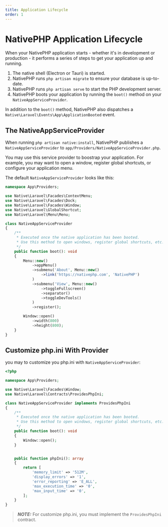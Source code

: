 ```yaml
---
title: Application Lifecycle
order: 1
---
```


# NativePHP Application Lifecycle

When your NativePHP application starts - whether it's in development or production - it performs a series of steps to get your application up and running.

1. The native shell (Electron or Tauri) is started.
2. NativePHP runs `php artisan migrate` to ensure your database is up-to-date.
3. NativePHP runs `php artisan serve` to start the PHP development server.
4. NativePHP boots your application by running the `boot()` method on your `NativeAppServiceProvider`.

In addition to the `boot()` method, NativePHP also dispatches a `Native\Laravel\Events\App\ApplicationBooted` event.

## The NativeAppServiceProvider

When running `php artisan native:install`, NativePHP publishes a `NativeAppServiceProvider` to `app/Providers/NativeAppServiceProvider.php`.

You may use this service provider to boostrap your application. 
For example, you may want to open a window, register global shortcuts, or configure your application menu.

The default `NativeAppServiceProvider` looks like this:

```php
namespace App\Providers;

use Native\Laravel\Facades\ContextMenu;
use Native\Laravel\Facades\Dock;
use Native\Laravel\Facades\Window;
use Native\Laravel\GlobalShortcut;
use Native\Laravel\Menu\Menu;

class NativeAppServiceProvider
{
    /**
     * Executed once the native application has been booted.
     * Use this method to open windows, register global shortcuts, etc.
     */
    public function boot(): void
    {
        Menu::new()
            ->appMenu()
            ->submenu('About', Menu::new()
                ->link('https://nativephp.com', 'NativePHP')
            )
            ->submenu('View', Menu::new()
                ->toggleFullscreen()
                ->separator()
                ->toggleDevTools()
            )
            ->register();

        Window::open()
            ->width(800)
            ->height(800);
    }
}
```

## Customize php.ini With Provider

you may to customize you php.ini with `NativeAppServiceProvider`:

```php
<?php

namespace App\Providers;

use Native\Laravel\Facades\Window;
use Native\Laravel\Contracts\ProvidesPhpIni;

class NativeAppServiceProvider implements ProvidesPhpIni
{
    /**
     * Executed once the native application has been booted.
     * Use this method to open windows, register global shortcuts, etc.
     */
    public function boot(): void
    {
        Window::open();
    }


    public function phpIni(): array
    {
        return [
            'memory_limit' => '512M',
            'display_errors' => '1',
            'error_reporting' => 'E_ALL',
            'max_execution_time' => '0',
            'max_input_time' => '0',
        ];
    }
}
```

> **_NOTE:_** For customize php.ini, you must implement the `ProvidesPhpIni` contract.
